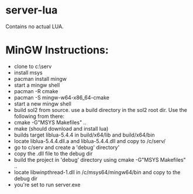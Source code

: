 # server-lua

Contains no actual LUA.



# MinGW Instructions:

- clone to c:\serv
- install msys
- pacman install mingw
- start a mingw shell
- pacman -R cmake
- pacman -S mingw-w64-x86_64-cmake
- start a new mingw shell
- build sol2 from source. use a build directory in the sol2 root dir. Use the following from there:
- cmake -G"MSYS Makefiles" ..
- make (should download and install lua)
- builds target liblua-5.4.4 in build/x64/lib and build/x64/bin
- locate liblua-5.4.4.dll.a and liblua-5.4.4.dll and copy to /c/serv/
- go to c/serv and create a 'debug' directory'
- copy the .dll file to the debug dir
- build the project in 'debug' directory using cmake -G"MSYS Makefiles" ..
- locate libwinpthread-1.dll in /c/msys64/mingw64/bin and copy to the debug dir
- you're set to run server.exe




